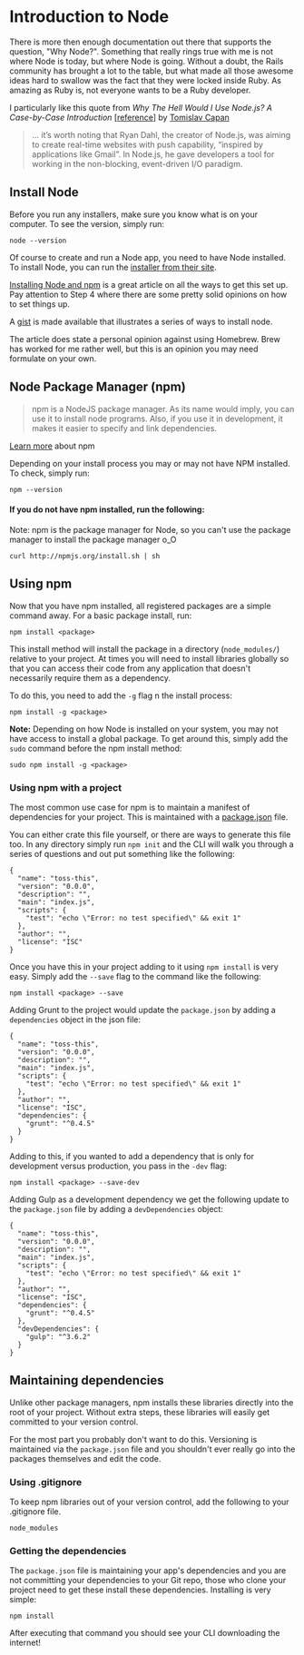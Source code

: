 # Introduction to Node

There is more then enough documentation out there that supports the question, "Why Node?". Something that really rings true with me is not where Node is today, but where Node is going. Without a doubt, the Rails community has brought a lot to the table, but what made all those awesome ideas hard to swallow was the fact that they were locked inside Ruby. As amazing as Ruby is, not everyone wants to be a Ruby developer.

I particularly like this quote from _Why The Hell Would I Use Node.js? A Case-by-Case Introduction_ [[reference](http://www.toptal.com/nodejs/why-the-hell-would-i-use-node-js)] by [Tomislav Capan](http://www.toptal.com/resume/tomislav-capan)

> ... it’s worth noting that Ryan Dahl, the creator of Node.js, was aiming to create real-time websites with push capability, “inspired by applications like Gmail”. In Node.js, he gave developers a tool for working in the non-blocking, event-driven I/O paradigm.


## Install Node

Before you run any installers, make sure you know what is on your computer. To see the version, simply run:

```
node --version
```

Of course to create and run a Node app, you need to have Node installed. To install Node, you can run the [installer from their site](http://nodejs.org/).

[Installing Node and npm](http://www.joyent.com/blog/installing-node-and-npm/) is a great article on all the ways to get this set up. Pay attention to Step 4 where there are some pretty solid opinions on how to set things up.

A [gist](https://gist.github.com/579814) is made available that illustrates a series of ways to install node.

The article does state a personal opinion against using Homebrew. Brew has worked for me rather well, but this is an opinion you may need formulate on your own.


## Node Package Manager (npm)

> npm is a NodeJS package manager. As its name would imply, you can use it to install node programs. Also, if you use it in development, it makes it easier to specify and link dependencies.

[Learn more](http://howtonode.org/introduction-to-npm) about npm

Depending on your install process you may or may not have NPM installed. To check, simply run:

```
npm --version
```

#### If you do not have npm installed, run the following:

Note: npm is the package manager for Node, so you can't use the package manager to install the package manager o_O

```
curl http://npmjs.org/install.sh | sh
```

## Using npm

Now that you have npm installed, all registered packages are a simple command away. For a basic package install, run:

```
npm install <package>
```

This install method will install the package in a directory (`node_modules/`) relative to your project. At times you will need to install libraries globally so that you can access their code from any application that doesn't necessarily require them as a dependency.

To do this, you need to add the `-g` flag n the install process:

```
npm install -g <package>
```

**Note:** Depending on how Node is installed on your system, you may not have access to install a global package. To get around this, simply add the `sudo` command before the npm install method:

```
sudo npm install -g <package>
```

### Using npm with a project

The most common use case for npm is to maintain a manifest of dependencies for your project. This is maintained with a [package.json](https://www.npmjs.org/doc/json.html) file.

You can either crate this file yourself, or there are ways to generate this file too. In any directory simply run `npm init` and the CLI will walk you through a series of questions and out put something like the following:

```
{
  "name": "toss-this",
  "version": "0.0.0",
  "description": "",
  "main": "index.js",
  "scripts": {
    "test": "echo \"Error: no test specified\" && exit 1"
  },
  "author": "",
  "license": "ISC"
}
```

Once you have this in your project adding to it using `npm install` is very easy. Simply add the `--save` flag to the command like the following:

```
npm install <package> --save
```

Adding Grunt to the project would update the `package.json`  by adding a `dependencies` object in the json file:

```
{
  "name": "toss-this",
  "version": "0.0.0",
  "description": "",
  "main": "index.js",
  "scripts": {
    "test": "echo \"Error: no test specified\" && exit 1"
  },
  "author": "",
  "license": "ISC",
  "dependencies": {
    "grunt": "^0.4.5"
  }
}
```

Adding to this, if you wanted to add a dependency that is only for development versus production, you pass in the `-dev` flag:

```
npm install <package> --save-dev
```

Adding Gulp as a development dependency we get the following update to the `package.json` file by adding a `devDependencies` object:

```
{
  "name": "toss-this",
  "version": "0.0.0",
  "description": "",
  "main": "index.js",
  "scripts": {
    "test": "echo \"Error: no test specified\" && exit 1"
  },
  "author": "",
  "license": "ISC",
  "dependencies": {
    "grunt": "^0.4.5"
  },
  "devDependencies": {
    "gulp": "^3.6.2"
  }
}
```

## Maintaining dependencies

Unlike other package managers, npm installs these libraries directly into the root of your project. Without extra steps, these libraries will easily get committed to your version control.

For the most part you probably don't want to do this. Versioning is maintained via the `package.json` file and you shouldn't ever really go into the packages themselves and edit the code.

### Using .gitignore

To keep npm libraries out of your version control, add the following to your .gitignore file.

```
node_modules
```

### Getting the dependencies

The `package.json` file is maintaining your app's dependencies and you are not committing your dependencies to your Git repo, those who clone your project need to get these install these dependencies. Installing is very simple:

```
npm install
```

After executing that command you should see your CLI downloading the internet!
